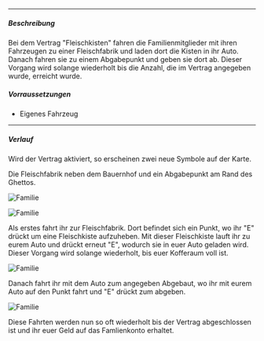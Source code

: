 -------------------------------

##### Beschreibung
Bei dem Vertrag "Fleischkisten" fahren die Familienmitglieder mit ihren Fahrzeugen zu einer Fleischfabrik und laden dort die Kisten in ihr Auto.
Danach fahren sie zu einem Abgabepunkt und geben sie dort ab. Dieser Vorgang wird solange wiederholt bis die Anzahl, die im Vertrag angegeben wurde, erreicht wurde.

##### Vorraussetzungen
- Eigenes Fahrzeug

-------------------------------

##### Verlauf

Wird der Vertrag aktiviert, so erscheinen zwei neue Symbole auf der Karte.

Die Fleischfabrik neben dem Bauernhof und ein Abgabepunkt am Rand des Ghettos.

![Familie](../../assets/images/family/contracts/meat_crate/meat_fabric_point.PNG)

![Familie](../../assets/images/family/contracts/meat_crate/end_point.PNG)

Als erstes fahrt ihr zur Fleischfabrik. Dort befindet sich ein Punkt, wo ihr "E" drückt um eine Fleischkiste aufzuheben. Mit dieser Fleischkiste lauft ihr zu eurem Auto und drückt erneut "E", wodurch sie in euer Auto geladen wird. Dieser Vorgang wird solange wiederholt, bis euer Kofferaum voll ist.

![Familie](../../assets/images/family/contracts/meat_crate/meat_fabric.PNG)

Danach fahrt ihr mit dem Auto zum angegeben Abgebaut, wo ihr mit eurem Auto auf den Punkt fahrt und "E" drückt zum abgeben.

![Familie](../../assets/images/family/contracts/meat_crate/end_point_point.PNG)

Diese Fahrten werden nun so oft wiederholt bis der Vertrag abgeschlossen ist und ihr euer Geld auf das Famlienkonto erhaltet.


